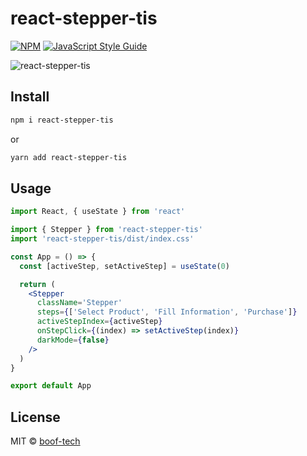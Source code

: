 # react-stepper-tis

>

[![NPM](https://img.shields.io/npm/v/react-stepper-tis.svg)](https://www.npmjs.com/package/react-stepper-tis) [![JavaScript Style Guide](https://img.shields.io/badge/code_style-standard-brightgreen.svg)](https://standardjs.com)

![react-stepper-tis](https://user-images.githubusercontent.com/76048512/119797370-696acc00-beef-11eb-8a4b-65896df69e5d.gif)

## Install

```bash
npm i react-stepper-tis
```

or

```bash
yarn add react-stepper-tis
```

## Usage

```jsx
import React, { useState } from 'react'

import { Stepper } from 'react-stepper-tis'
import 'react-stepper-tis/dist/index.css'

const App = () => {
  const [activeStep, setActiveStep] = useState(0)

  return (
    <Stepper
      className='Stepper'
      steps={['Select Product', 'Fill Information', 'Purchase']}
      activeStepIndex={activeStep}
      onStepClick={(index) => setActiveStep(index)}
      darkMode={false}
    />
  )
}

export default App
```

## License

MIT © [boof-tech](https://github.com/boof-tech)
